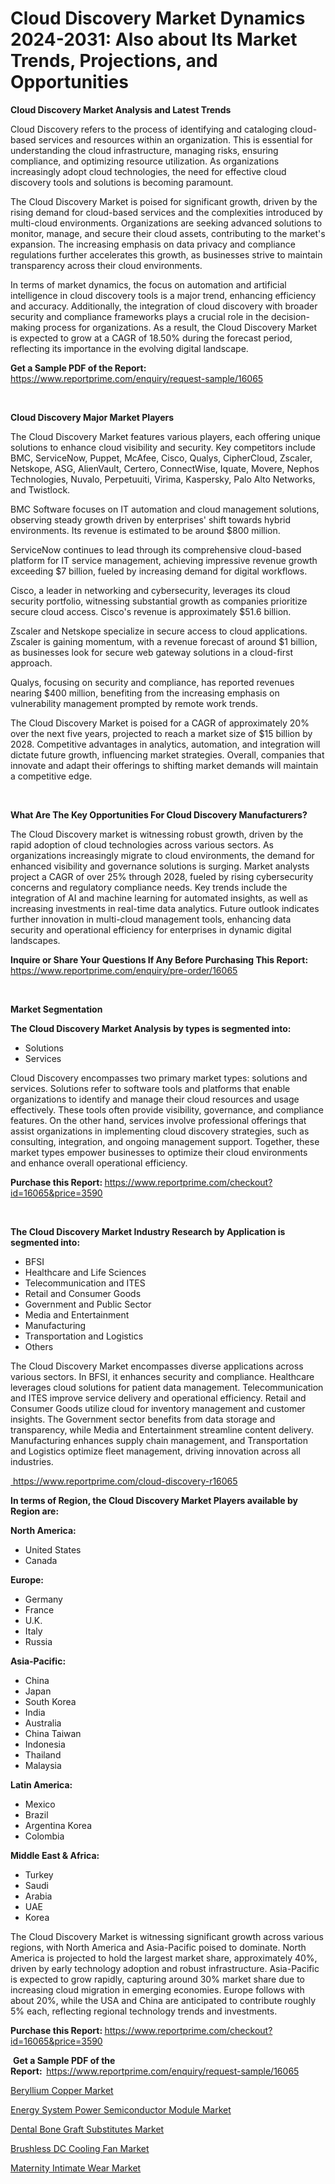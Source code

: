 <p><h1>Cloud Discovery Market Dynamics 2024-2031: Also about Its Market Trends, Projections, and Opportunities</h1></p><p><strong>Cloud Discovery Market Analysis and Latest Trends</strong></p>
<p><p>Cloud Discovery refers to the process of identifying and cataloging cloud-based services and resources within an organization. This is essential for understanding the cloud infrastructure, managing risks, ensuring compliance, and optimizing resource utilization. As organizations increasingly adopt cloud technologies, the need for effective cloud discovery tools and solutions is becoming paramount. </p><p>The Cloud Discovery Market is poised for significant growth, driven by the rising demand for cloud-based services and the complexities introduced by multi-cloud environments. Organizations are seeking advanced solutions to monitor, manage, and secure their cloud assets, contributing to the market's expansion. The increasing emphasis on data privacy and compliance regulations further accelerates this growth, as businesses strive to maintain transparency across their cloud environments.</p><p>In terms of market dynamics, the focus on automation and artificial intelligence in cloud discovery tools is a major trend, enhancing efficiency and accuracy. Additionally, the integration of cloud discovery with broader security and compliance frameworks plays a crucial role in the decision-making process for organizations. As a result, the Cloud Discovery Market is expected to grow at a CAGR of 18.50% during the forecast period, reflecting its importance in the evolving digital landscape.</p></p>
<p><strong>Get a Sample PDF of the Report:&nbsp;</strong> <a href="https://www.reportprime.com/enquiry/request-sample/16065?utm_campaign=1106&utm_medium=2&utm_source=Github&utm_content=ia&utm_term=30112024&utm_id=cloud-discovery">https://www.reportprime.com/enquiry/request-sample/16065</a></p>
<p>&nbsp;</p>
<p><strong>Cloud Discovery Major Market Players</strong></p>
<p><p>The Cloud Discovery Market features various players, each offering unique solutions to enhance cloud visibility and security. Key competitors include BMC, ServiceNow, Puppet, McAfee, Cisco, Qualys, CipherCloud, Zscaler, Netskope, ASG, AlienVault, Certero, ConnectWise, Iquate, Movere, Nephos Technologies, Nuvalo, Perpetuuiti, Virima, Kaspersky, Palo Alto Networks, and Twistlock.</p><p>BMC Software focuses on IT automation and cloud management solutions, observing steady growth driven by enterprises' shift towards hybrid environments. Its revenue is estimated to be around $800 million.</p><p>ServiceNow continues to lead through its comprehensive cloud-based platform for IT service management, achieving impressive revenue growth exceeding $7 billion, fueled by increasing demand for digital workflows.</p><p>Cisco, a leader in networking and cybersecurity, leverages its cloud security portfolio, witnessing substantial growth as companies prioritize secure cloud access. Cisco's revenue is approximately $51.6 billion.</p><p>Zscaler and Netskope specialize in secure access to cloud applications. Zscaler is gaining momentum, with a revenue forecast of around $1 billion, as businesses look for secure web gateway solutions in a cloud-first approach.</p><p>Qualys, focusing on security and compliance, has reported revenues nearing $400 million, benefiting from the increasing emphasis on vulnerability management prompted by remote work trends.</p><p>The Cloud Discovery Market is poised for a CAGR of approximately 20% over the next five years, projected to reach a market size of $15 billion by 2028. Competitive advantages in analytics, automation, and integration will dictate future growth, influencing market strategies. Overall, companies that innovate and adapt their offerings to shifting market demands will maintain a competitive edge.</p></p>
<p>&nbsp;</p>
<p><strong>What Are The Key Opportunities For Cloud Discovery Manufacturers?</strong></p>
<p><p>The Cloud Discovery market is witnessing robust growth, driven by the rapid adoption of cloud technologies across various sectors. As organizations increasingly migrate to cloud environments, the demand for enhanced visibility and governance solutions is surging. Market analysts project a CAGR of over 25% through 2028, fueled by rising cybersecurity concerns and regulatory compliance needs. Key trends include the integration of AI and machine learning for automated insights, as well as increasing investments in real-time data analytics. Future outlook indicates further innovation in multi-cloud management tools, enhancing data security and operational efficiency for enterprises in dynamic digital landscapes.</p></p>
<p><strong>Inquire or Share Your Questions If Any Before Purchasing This Report:</strong> <a href="https://www.reportprime.com/enquiry/pre-order/16065?utm_campaign=1106&utm_medium=2&utm_source=Github&utm_content=ia&utm_term=30112024&utm_id=cloud-discovery">https://www.reportprime.com/enquiry/pre-order/16065</a></p>
<p>&nbsp;</p>
<p><strong>Market Segmentation</strong></p>
<p><strong>The Cloud Discovery Market Analysis by types is segmented into:</strong></p>
<p><ul><li>Solutions</li><li>Services</li></ul></p>
<p><p>Cloud Discovery encompasses two primary market types: solutions and services. Solutions refer to software tools and platforms that enable organizations to identify and manage their cloud resources and usage effectively. These tools often provide visibility, governance, and compliance features. On the other hand, services involve professional offerings that assist organizations in implementing cloud discovery strategies, such as consulting, integration, and ongoing management support. Together, these market types empower businesses to optimize their cloud environments and enhance overall operational efficiency.</p></p>
<p><strong>Purchase this Report:&nbsp;</strong><a href="https://www.reportprime.com/checkout?id=16065&price=3590&utm_campaign=1106&utm_medium=2&utm_source=Github&utm_content=ia&utm_term=30112024&utm_id=cloud-discovery">https://www.reportprime.com/checkout?id=16065&price=3590</a></p>
<p>&nbsp;</p>
<p><strong>The Cloud Discovery Market Industry Research by Application is segmented into:</strong></p>
<p><ul><li>BFSI</li><li>Healthcare and Life Sciences</li><li>Telecommunication and ITES</li><li>Retail and Consumer Goods</li><li>Government and Public Sector</li><li>Media and Entertainment</li><li>Manufacturing</li><li>Transportation and Logistics</li><li>Others</li></ul></p>
<p><p>The Cloud Discovery Market encompasses diverse applications across various sectors. In BFSI, it enhances security and compliance. Healthcare leverages cloud solutions for patient data management. Telecommunication and ITES improve service delivery and operational efficiency. Retail and Consumer Goods utilize cloud for inventory management and customer insights. The Government sector benefits from data storage and transparency, while Media and Entertainment streamline content delivery. Manufacturing enhances supply chain management, and Transportation and Logistics optimize fleet management, driving innovation across all industries.</p></p>
<p><a href="https://www.reportprime.com/cloud-discovery-r16065?utm_campaign=1106&utm_medium=2&utm_source=Github&utm_content=ia&utm_term=30112024&utm_id=cloud-discovery">&nbsp;https://www.reportprime.com/cloud-discovery-r16065</a></p>
<p><strong>In terms of Region, the Cloud Discovery Market Players available by Region are:</strong></p>
<p>
    <p> <strong> North America: </strong>
        <ul>
            <li>United States</li>
            <li>Canada</li>
        </ul>
        </p> 
    <p> <strong> Europe: </strong>
        <ul>
            <li>Germany</li>
            <li>France</li>
            <li>U.K.</li>
            <li>Italy</li>
            <li>Russia</li>
        </ul>
        </p> 
    <p> <strong> Asia-Pacific: </strong>
        <ul>
            <li>China</li>
            <li>Japan</li>
            <li>South Korea</li>
            <li>India</li>
            <li>Australia</li>
            <li>China Taiwan</li>
            <li>Indonesia</li>
            <li>Thailand</li>
            <li>Malaysia</li>
        </ul>
        </p> 
    <p> <strong> Latin America: </strong>
        <ul>
            <li>Mexico</li>
            <li>Brazil</li>
            <li>Argentina Korea</li>
            <li>Colombia</li>
        </ul>
        </p> 
    <p> <strong> Middle East & Africa: </strong>
        <ul>
            <li>Turkey</li>
            <li>Saudi</li>
            <li>Arabia</li>
            <li>UAE</li>
            <li>Korea</li>
        </ul>
    </p>
    </p>
<p><p>The Cloud Discovery Market is witnessing significant growth across various regions, with North America and Asia-Pacific poised to dominate. North America is projected to hold the largest market share, approximately 40%, driven by early technology adoption and robust infrastructure. Asia-Pacific is expected to grow rapidly, capturing around 30% market share due to increasing cloud migration in emerging economies. Europe follows with about 20%, while the USA and China are anticipated to contribute roughly 5% each, reflecting regional technology trends and investments.</p></p>
<p><strong>Purchase this Report: </strong><a href="https://www.reportprime.com/checkout?id=16065&price=3590&utm_campaign=1106&utm_medium=2&utm_source=Github&utm_content=ia&utm_term=30112024&utm_id=cloud-discovery">https://www.reportprime.com/checkout?id=16065&price=3590</a></p>
<p>&nbsp;<strong>Get a Sample PDF of the Report:&nbsp;&nbsp;</strong><a href="https://www.reportprime.com/enquiry/request-sample/16065?utm_campaign=1106&utm_medium=2&utm_source=Github&utm_content=ia&utm_term=30112024&utm_id=cloud-discovery">https://www.reportprime.com/enquiry/request-sample/16065</a></p>
<p><strong></strong></p>
<p><p><a href="https://www.linkedin.com/pulse/beryllium-copper-industry-forecast-market-shifts-strategic-fjrqe?utm_campaign=1106&utm_medium=2&utm_source=Github&utm_content=ia&utm_term=30112024&utm_id=cloud-discovery">Beryllium Copper Market</a></p><p><a href="https://issuu.com/reportprime-2/docs/energy-system-power-semiconductor-module-market-si?utm_campaign=1106&utm_medium=2&utm_source=Github&utm_content=ia&utm_term=30112024&utm_id=cloud-discovery">Energy System Power Semiconductor Module Market</a></p><p><a href="https://www.linkedin.com/pulse/according-latest-dental-bone-graft-substitutes-market-forecast-nqu8e?utm_campaign=1106&utm_medium=2&utm_source=Github&utm_content=ia&utm_term=30112024&utm_id=cloud-discovery">Dental Bone Graft Substitutes Market</a></p><p><a href="https://issuu.com/reportprime-2/docs/brushless-dc-cooling-fan-market-size-2030.pptx?utm_campaign=1106&utm_medium=2&utm_source=Github&utm_content=ia&utm_term=30112024&utm_id=cloud-discovery">Brushless DC Cooling Fan Market</a></p><p><a href="https://www.linkedin.com/pulse/strategic-market-insights-navigating-global-maternity-5nyic?utm_campaign=1106&utm_medium=2&utm_source=Github&utm_content=ia&utm_term=30112024&utm_id=cloud-discovery">Maternity Intimate Wear Market</a></p></p>